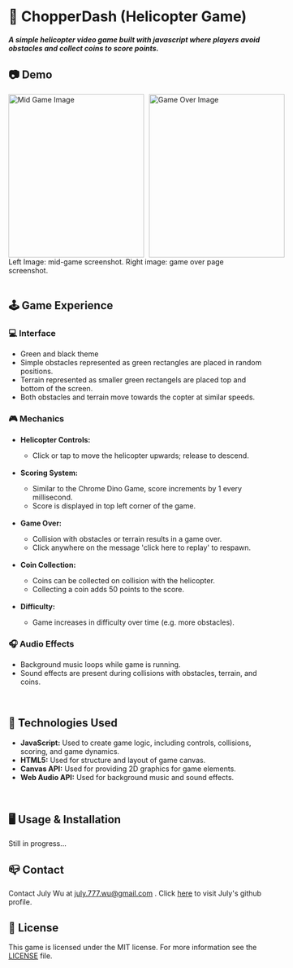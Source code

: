 <h1>🚁 ChopperDash (Helicopter Game)</h1>
<h5>A simple helicopter video game built with javascript where players avoid obstacles and collect coins to score points.</h5>

<h2>📷 Demo</h2>
<div style="display: flex; gap: 10px;">
  <img src="https://raw.githubusercontent.com/JLW-7/Helicopter-Game-In-Javascript/main/mid-game_img.png" alt="Mid Game Image" width = 267 height = 321>
  <img src="https://raw.githubusercontent.com/JLW-7/Helicopter-Game-In-Javascript/main/game_over_img.png" alt="Game Over Image" width = 267 height = 321>
</div>
<h7>Left Image: mid-game screenshot. Right image: game over page screenshot.</h7>
<br>
<br>

<h2>🕹️ Game Experience</h2>
<h3>💻 Interface</h3>
<ul>
  <li>Green and black theme</li>
  <li>Simple obstacles represented as green rectangles are placed in random positions.</li>
  <li>Terrain represented as smaller green rectangels are placed top and bottom of the screen.</li>
  <li>Both obstacles and terrain move towards the copter at similar speeds.</li>
</ul>
<h3>🎮 Mechanics</h3>
<ul>
  <li><strong>Helicopter Controls: </strong></li>
  <ul>
    <li>Click or tap to move the helicopter upwards; release to descend.</li>
  </ul>
  <br>
  <li><strong>Scoring System:</strong></li>
  <ul>
    <li>Similar to the Chrome Dino Game, score increments by 1 every millisecond.</li>
    <li>Score is displayed in top left corner of the game.</li>
  </ul>
  <br>
  <li><strong>Game Over:</strong></li>
  <ul>
    <li>Collision with obstacles or terrain results in a game over.</li>
    <li>Click anywhere on the message 'click here to replay' to respawn.</li>
  </ul>
  <br>
  <li><strong>Coin Collection:</strong></li>
  <ul>
    <li>Coins can be collected on collision with the helicopter.</li>
    <li>Collecting a coin adds 50 points to the score.</li>
  </ul>
  <br>
  <li><strong>Difficulty: </strong></li>
  <ul>
    <li>Game increases in difficulty over time (e.g. more obstacles).</li>
  </ul>
</ul>
<h3>🎧 Audio Effects</h3>
<ul>
  <li>Background music loops while game is running.</li>
  <li>Sound effects are present during collisions with obstacles, terrain, and coins.</li>
</ul>
<br>

<h2>🧩 Technologies Used</h2>
<ul>
  <li><strong>JavaScript:</strong> Used to create game logic, including controls, collisions, scoring, and game dynamics.</li>
  <li><strong>HTML5:</strong> Used for structure and layout of game canvas.</li>
  <li><strong>Canvas API:</strong> Used for providing 2D graphics for game elements.</li>
  <li><strong>Web Audio API:</strong> Used for background music and sound effects.</li>
</ul>
<br>

<h2>🖥️ Usage & Installation</h2>
<h7>Still in progress...</h7>
<br>

<h2>📪 Contact</h2>
<h7>Contact July Wu at </h7> 
<a href="mailto:july.777.wu@gmail.com">july.777.wu@gmail.com</a>
<h7>.  </h7>
<h7>Click</h7>
<a href = https://github.com/JLW-7>here</a>
<h7>to visit July's github profile.</h7>
<br>

<h2>📄 License</h2>
<h7>This game is licensed under the MIT license. For more information see the </h7>
<a href = https://raw.githubusercontent.com/JLW-7/Helicopter-Game-In-Javascript/refs/heads/main/LICENSE>LICENSE</a>
<h7>file.</h7>

